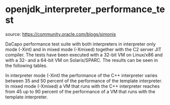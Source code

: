 # openjdk_interpreter_performance_test
source: https://community.oracle.com/blogs/simonis

DaCapo performance test suite with both interpreters in interpreter only mode (-Xint) and in mixed mode (-Xmixed) together with the C2 server JIT compiler. The tests have been executed with a 32-bit VM on Linux/x86 and with a 32- and a 64-bit VM on Solaris/SPARC. The results can be seen in the following tables.

In interpreter mode (-Xint) the performance of the C++ interpreter varies between 35 and 50 percent of the performance of the template interpreter. In mixed mode (-Xmixed) a VM that runs with the C++ interpreter reaches from 45 up to 90 percent of the performance of a VM that runs with the template interpreter.


 
 
